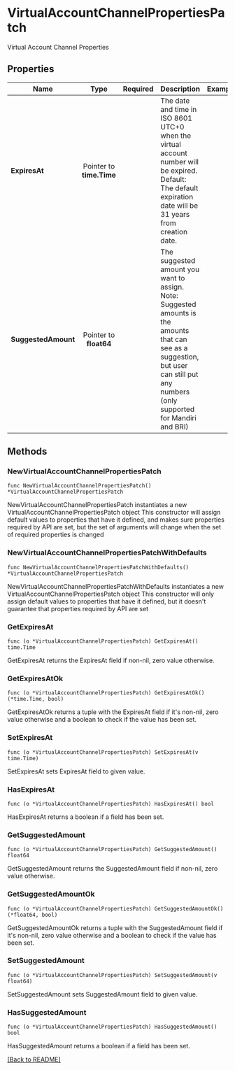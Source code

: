 # VirtualAccountChannelPropertiesPatch
Virtual Account Channel Properties

## Properties
| Name | Type | Required | Description | Examples |
|------------|:-------------:|:-------------:|-------------|:-------------:|
| **ExpiresAt** | Pointer to **time.Time** |  | The date and time in ISO 8601 UTC+0 when the virtual account number will be expired. Default: The default expiration date will be 31 years from creation date. |  |
| **SuggestedAmount** | Pointer to **float64** |  | The suggested amount you want to assign. Note: Suggested amounts is the amounts that can see as a suggestion, but user can still put any numbers (only supported for Mandiri and BRI) |  |

## Methods

### NewVirtualAccountChannelPropertiesPatch

`func NewVirtualAccountChannelPropertiesPatch() *VirtualAccountChannelPropertiesPatch`

NewVirtualAccountChannelPropertiesPatch instantiates a new VirtualAccountChannelPropertiesPatch object
This constructor will assign default values to properties that have it defined,
and makes sure properties required by API are set, but the set of arguments
will change when the set of required properties is changed

### NewVirtualAccountChannelPropertiesPatchWithDefaults

`func NewVirtualAccountChannelPropertiesPatchWithDefaults() *VirtualAccountChannelPropertiesPatch`

NewVirtualAccountChannelPropertiesPatchWithDefaults instantiates a new VirtualAccountChannelPropertiesPatch object
This constructor will only assign default values to properties that have it defined,
but it doesn't guarantee that properties required by API are set

### GetExpiresAt

`func (o *VirtualAccountChannelPropertiesPatch) GetExpiresAt() time.Time`

GetExpiresAt returns the ExpiresAt field if non-nil, zero value otherwise.

### GetExpiresAtOk

`func (o *VirtualAccountChannelPropertiesPatch) GetExpiresAtOk() (*time.Time, bool)`

GetExpiresAtOk returns a tuple with the ExpiresAt field if it's non-nil, zero value otherwise
and a boolean to check if the value has been set.

### SetExpiresAt

`func (o *VirtualAccountChannelPropertiesPatch) SetExpiresAt(v time.Time)`

SetExpiresAt sets ExpiresAt field to given value.

### HasExpiresAt

`func (o *VirtualAccountChannelPropertiesPatch) HasExpiresAt() bool`

HasExpiresAt returns a boolean if a field has been set.

### GetSuggestedAmount

`func (o *VirtualAccountChannelPropertiesPatch) GetSuggestedAmount() float64`

GetSuggestedAmount returns the SuggestedAmount field if non-nil, zero value otherwise.

### GetSuggestedAmountOk

`func (o *VirtualAccountChannelPropertiesPatch) GetSuggestedAmountOk() (*float64, bool)`

GetSuggestedAmountOk returns a tuple with the SuggestedAmount field if it's non-nil, zero value otherwise
and a boolean to check if the value has been set.

### SetSuggestedAmount

`func (o *VirtualAccountChannelPropertiesPatch) SetSuggestedAmount(v float64)`

SetSuggestedAmount sets SuggestedAmount field to given value.

### HasSuggestedAmount

`func (o *VirtualAccountChannelPropertiesPatch) HasSuggestedAmount() bool`

HasSuggestedAmount returns a boolean if a field has been set.


[[Back to README]](../../README.md)


